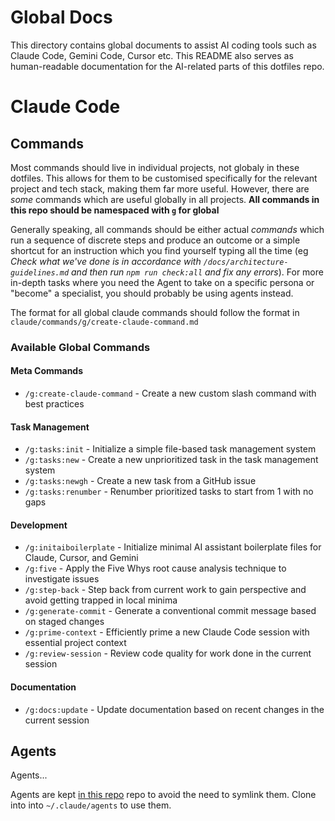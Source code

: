 # Global Docs

This directory contains global documents to assist AI coding tools such as Claude Code, Gemini Code, Cursor etc. This README also serves as human-readable documentation for the AI-related parts of this dotfiles repo.

# Claude Code

## Commands

Most commands should live in individual projects, not globaly in these dotfiles. This allows for them to be customised specifically for the relevant project and tech stack, making them far more useful. However, there are _some_ commands which are useful globally in all projects. **All commands in this repo should be namespaced with `g` for global**

Generally speaking, all commands should be either actual _commands_ which run a sequence of discrete steps and produce an outcome or a simple shortcut for an instruction which you find yourself typing all the time (eg _Check what we've done is in accordance with `/docs/architecture-guidelines.md` and then run `npm run check:all` and fix any errors_). For more in-depth tasks where you need the Agent to take on a specific persona or "become" a specialist, you should probably be using agents instead.

The format for all global claude commands should follow the format in `claude/commands/g/create-claude-command.md`

### Available Global Commands

#### Meta Commands

- `/g:create-claude-command` - Create a new custom slash command with best practices

#### Task Management

- `/g:tasks:init` - Initialize a simple file-based task management system
- `/g:tasks:new` - Create a new unprioritized task in the task management system
- `/g:tasks:newgh` - Create a new task from a GitHub issue
- `/g:tasks:renumber` - Renumber prioritized tasks to start from 1 with no gaps

#### Development

- `/g:initaiboilerplate` - Initialize minimal AI assistant boilerplate files for Claude, Cursor, and Gemini
- `/g:five` - Apply the Five Whys root cause analysis technique to investigate issues
- `/g:step-back` - Step back from current work to gain perspective and avoid getting trapped in local minima
- `/g:generate-commit` - Generate a conventional commit message based on staged changes
- `/g:prime-context` - Efficiently prime a new Claude Code session with essential project context
- `/g:review-session` - Review code quality for work done in the current session

#### Documentation

- `/g:docs:update` - Update documentation based on recent changes in the current session

## Agents

Agents...

Agents are kept [in this repo](https://github.com/dannysmith/agents) repo to avoid the need to symlink them. Clone into into `~/.claude/agents` to use them.
